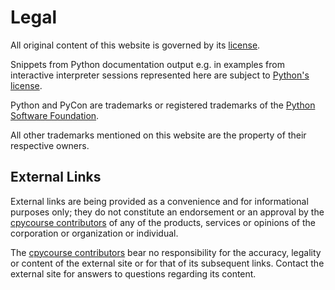 # Legal

All original content of this website is governed by its [license](license.md).

Snippets from Python documentation output e.g. in examples from interactive
interpreter sessions represented here are subject to
[Python's license](https://docs.python.org/3/license.html).

Python and PyCon are trademarks or registered trademarks of the [Python
Software Foundation](https://www.python.org/psf).

All other trademarks mentioned on this website are the property of their
respective owners.

## External Links

External links are being provided as a convenience and for informational
purposes only; they do not constitute an endorsement or an approval by the
[cpycourse contributors](cpycourse-contributors.md) of any of the products,
services or opinions of the corporation or organization or individual.

The [cpycourse contributors](cpycourse-contributors.md) bear no responsibility
for the accuracy, legality or content of the external site or for that of its
subsequent links. Contact the external site for answers to questions regarding
its content.
